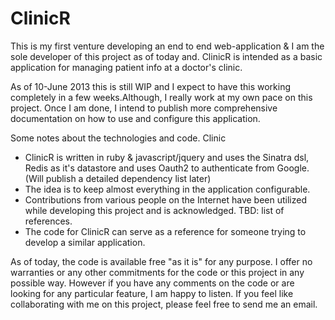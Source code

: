 ClinicR
=======

 This is my first venture developing an end to end web-application & I am the sole developer of this project as of today and. ClinicR is intended as a basic application for managing patient info at a doctor's clinic.

As of 10-June 2013 this is still WIP and I expect to have this working completely in a few weeks.Although, I really work at my own pace on this project. Once I am done, I intend to publish more comprehensive documentation on how to use and configure this application.

Some notes about the technologies and code. Clinic
- ClinicR is written in ruby & javascript/jquery and uses the Sinatra dsl, Redis as it's datastore and uses Oauth2 to authenticate from Google. (Will publish a detailed dependency list later)
- The idea is to keep almost everything in the application configurable.
- Contributions from various people on the Internet have been utilized while developing this project and is acknowledged. TBD: list of references.
- The code for ClinicR can serve as a reference for someone trying to develop a similar application.

As of today, the code is available free "as it is" for any purpose. I offer no warranties or any other commitments for the code or this project in any possible way. However if you have any comments on the code or are looking for any particular feature, I am happy to listen. If you feel like collaborating with me on this project, please feel free to send me an email.
